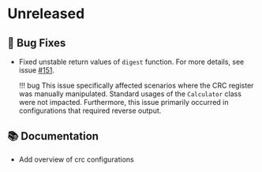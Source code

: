 # Unreleased

## 🐞 Bug Fixes
* Fixed unstable return values of `digest` function. For more details, see issue [#151](https://github.com/Nicoretti/crc/issues/151).

    !!! bug
        This issue specifically affected scenarios where the CRC register was manually manipulated. Standard usages of the `Calculator` class were not impacted.
        Furthermore, this issue primarily occurred in configurations that required reverse output.

## 📚 Documentation
* Add overview of crc configurations

